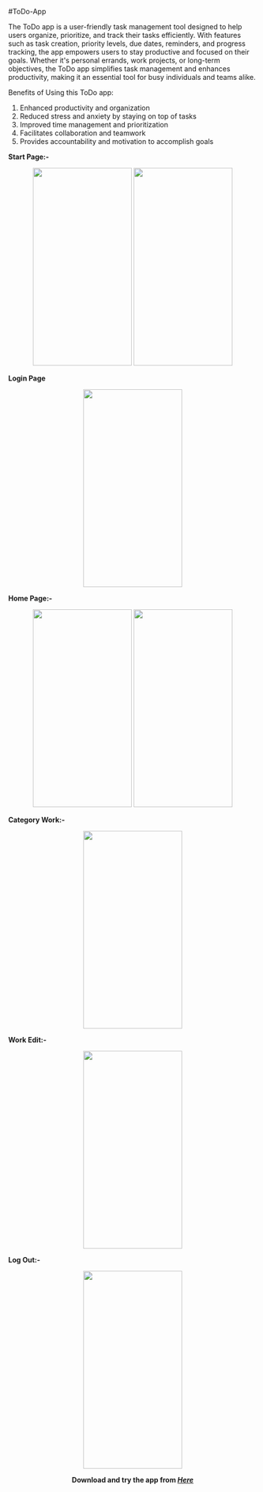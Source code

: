 #ToDo-App

The ToDo app is a user-friendly task management tool designed to help users organize, prioritize, and track their tasks efficiently. With features such as task creation, priority levels, due dates, reminders, and progress tracking, the app empowers users to stay productive and focused on their goals. Whether it's personal errands, work projects, or long-term objectives, the ToDo app simplifies task management and enhances productivity, making it an essential tool for busy individuals and teams alike.

Benefits of Using this ToDo app:
<ol>
<li>Enhanced productivity and organization</li>
<li>Reduced stress and anxiety by staying on top of tasks</li>
<li>Improved time management and prioritization</li>
<li>Facilitates collaboration and teamwork</li>
<li>Provides accountability and motivation to accomplish goals</li>
</ol>







**Start Page:-**

<p align="center">
  <img src="https://github.com/Rohit-Varshney001/ToDo-/assets/98186477/3a3d15fb-3af5-45b1-9424-ced1ea5eccd8" width="200" height="400" />

  <img src="https://github.com/Rohit-Varshney001/ToDo-/assets/98186477/630e03b5-a464-4d02-9090-eacd39f6f78c" width="200" height="400" />
</p>

**Login Page**

<p align="center">
    <img src="https://github.com/Rohit-Varshney001/ToDo-/assets/98186477/2d1845d7-b3e4-46e2-bb1c-66baef19257f" width="200" height="400" />
</p>


**Home Page:-**


<p align="center">
  <img src="https://github.com/Rohit-Varshney001/ToDo-/assets/98186477/590d059d-2011-4e4a-afc5-11a0d562accf" width="200" height="400"   />
  <img src="https://github.com/Rohit-Varshney001/ToDo-/assets/98186477/38a1ca85-052f-4099-8173-36d608ed34dc" width="200" height="400"   />
</p>

**Category Work:-**

<p align="center">
  <img src="https://github.com/Rohit-Varshney001/ToDo-/assets/98186477/2547da60-2bd8-419e-bb13-cbbede3577f3" width="200" height="400"   />
</p>

**Work Edit:-**

<p align="center">
  <img src="https://github.com/Rohit-Varshney001/ToDo-/assets/98186477/288eebe7-8fd9-4628-9d8b-9ea878f0e8b8" width="200" height="400"   />
</p>

**Log Out:-**
<p align="center">
  <img src="https://github.com/Rohit-Varshney001/ToDo-/assets/98186477/c6954101-0c3a-46da-9250-5f8f1f8b4c9e" width="200" height="400"   />
</p>

<p align="center">
  <b>Download and try the app from <i><a href = "https://drive.google.com/file/d/16n9zFsDq3Knz5Du4Vrzsbv4fL4ODPRHh/view">Here</i></b>
</p>

